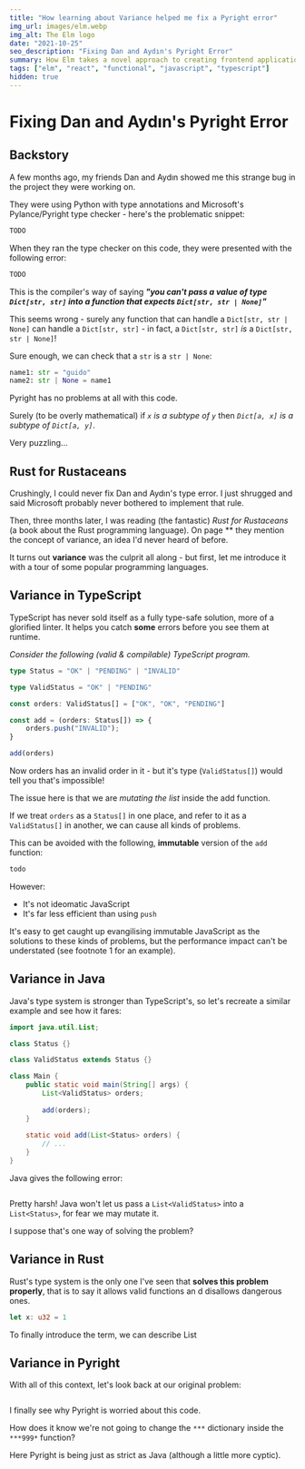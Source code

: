 ```yaml
---
title: "How learning about Variance helped me fix a Pyright error"
img_url: images/elm.webp
img_alt: The Elm logo
date: "2021-10-25"
seo_description: "Fixing Dan and Aydın's Pyright Error"
summary: How Elm takes a novel approach to creating frontend applications, and what React developers can learn from it. Originally written for the [Theodo Blog](https://blog.theodo.com/2021/10/intro-to-elm-for-react-devs/), published in the [React Newsletter](https://reactnewsletter.com/issues/289).
tags: ["elm", "react", "functional", "javascript", "typescript"]
hidden: true
---
```

# Fixing Dan and Aydın's Pyright Error

## Backstory

A few months ago, my friends Dan and Aydın showed me this strange bug in the project they were working on.

They were using Python with type annotations and Microsoft's Pylance/Pyright type checker - here's the problematic snippet:

```py
TODO
```

When they ran the type checker on this code, they were presented with the following error:

```py
TODO
```

This is the compiler's way of saying *__"you can't pass a value of type `Dict[str, str]` into a function that expects `Dict[str, str | None]`"__*

This seems wrong - surely any function that can handle a `Dict[str, str | None]` can handle a `Dict[str, str]` - in fact, a `Dict[str, str]` *is* a `Dict[str, str | None]`!

Sure enough, we can check that a `str` is a `str | None`:

```py
name1: str = "guido"
name2: str | None = name1
```

Pyright has no problems at all with this code.

Surely (to be overly mathematical) if _`x` is a subtype of `y`_ then  _`Dict[a, x]` is a subtype of `Dict[a, y]`_.

Very puzzling...

## Rust for Rustaceans

Crushingly, I could never fix Dan and Aydın's type error. I just shrugged and said Microsoft probably never bothered to implement that rule.

Then, three months later, I was reading (the fantastic) _Rust for Rustaceans_ (a book about the Rust programming language). On page ** they mention the concept of variance, an idea I'd never heard of before.

It turns out **variance** was the culprit all along - but first, let me introduce it with a tour of some popular programming languages.

## Variance in TypeScript

TypeScript has never sold itself as a fully type-safe solution, more of a glorified linter.
It helps you catch **some** errors before you see them at runtime.

_Consider the following (valid & compilable) TypeScript program._

```ts
type Status = "OK" | "PENDING" | "INVALID"

type ValidStatus = "OK" | "PENDING"

const orders: ValidStatus[] = ["OK", "OK", "PENDING"]

const add = (orders: Status[]) => {
    orders.push("INVALID");
}

add(orders)
```

Now orders has an invalid order in it - but it's type (`ValidStatus[]`) would tell you that's impossible!

The issue here is that we are *mutating the list* inside the add function.

If we treat `orders` as a `Status[]` in one place, and refer to it as a `ValidStatus[]` in another, we can cause all kinds of problems.

This can be avoided with the following, **immutable** version of the `add` function:

```ts
todo
```

However:
- It's not ideomatic JavaScript
- It's far less efficient than using `push`

It's easy to get caught up evangilising immutable JavaScript as the solutions to these kinds of problems,
but the performance impact can't be understated (see footnote 1 for an example).

## Variance in Java

Java's type system is stronger than TypeScript's, so let's recreate a similar example and see how it fares:

```java
import java.util.List;

class Status {}

class ValidStatus extends Status {}

class Main {
    public static void main(String[] args) {
        List<ValidStatus> orders;
        
        add(orders);
    }
    
    static void add(List<Status> orders) {
        // ...
    }
}
```

Java gives the following error:

```

```

Pretty harsh! Java won't let us pass a `List<ValidStatus>` into a `List<Status>`, for fear we may mutate it.

I suppose that's one way of solving the problem?

## Variance in Rust

Rust's type system is the only one I've seen that **solves this problem properly**, that is to say it allows valid functions an d disallows dangerous ones.

```rs
let x: u32 = 1
```

To finally introduce the term, we can describe List

## Variance in Pyright

With all of this context, let's look back at our original problem:

```py

```

I finally see why Pyright is worried about this code.

How does it know we're not going to change the `***` dictionary inside the `***999*` function?

Here Pyright is being just as strict as Java (although a little more cyptic).


